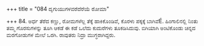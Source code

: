 +++
title = "084 ದೃಗುಯುಗಳವರೆದೆರೆಯೆ ರೋಮಾ"

+++
84.  ಅರ್ಧ ತೆರೆದ ಕಣ್ಣು, ರೋಮಗಳೆಲ್ಲ ತೆಕ್ಕೆ ಹಾಕಿಕೊಂಡಿವೆ, ಕೊರಳು ಪಕ್ಕಕ್ಕೆ  ಬಾಗಿವೆÉ. ಹಿಂಗಾಲಿನಲ್ಲಿ ನಿಂತು ತಮ್ಮ ಗೊರಸುಗಳನ್ನು ತೂಗಿ ಆಕಡೆ ಈ ಕಡೆ ಒಲೆದು ಕುದುರೆಗಳು ತೂಕಡಿಸಿದುವು. ಬಿಗಿಯಾಗಿ ಅಂಟಿಕೊಂಡು ಚಿನ್ನದ ಮರಗೋಡುಗಳ ಮೇಲೆ ಒರಗಿ. ರಾವುತರು  ನಿದ್ರಾ ಮುಗ್ಧರಾಗಿದ್ದರು.